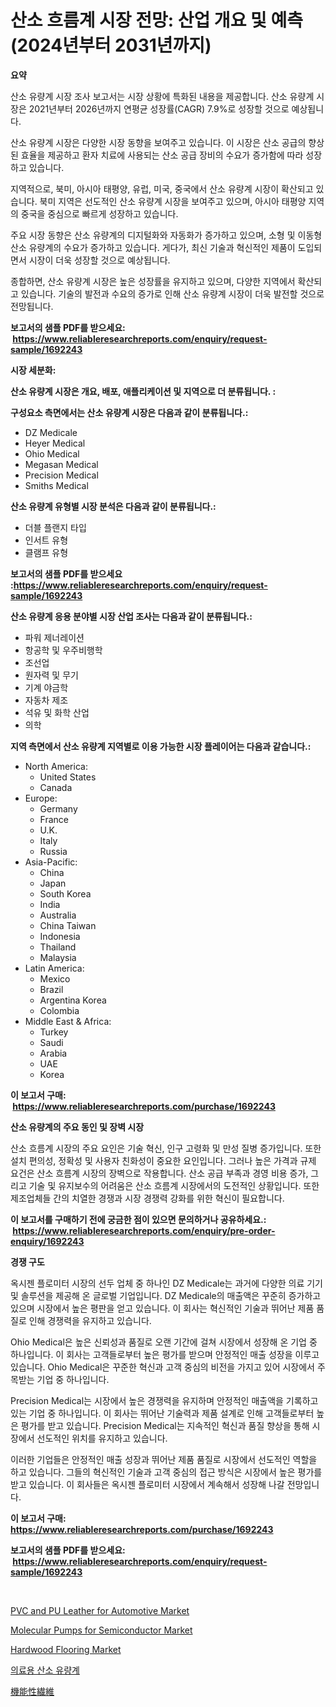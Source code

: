 <p><h1>산소 흐름계 시장 전망: 산업 개요 및 예측 (2024년부터 2031년까지)</h1></p><p><strong>요약</strong></p>
<p><p>산소 유량계 시장 조사 보고서는 시장 상황에 특화된 내용을 제공합니다.  산소 유량계 시장은 2021년부터 2026년까지 연평균 성장률(CAGR) 7.9%로 성장할 것으로 예상됩니다. </p><p>산소 유량계 시장은 다양한 시장 동향을 보여주고 있습니다. 이 시장은 산소 공급의 향상된 효율을 제공하고 환자 치료에 사용되는 산소 공급 장비의 수요가 증가함에 따라 성장하고 있습니다.</p><p>지역적으로, 북미, 아시아 태평양, 유럽, 미국, 중국에서 산소 유량계 시장이 확산되고 있습니다. 북미 지역은 선도적인 산소 유량계 시장을 보여주고 있으며, 아시아 태평양 지역의 중국을 중심으로 빠르게 성장하고 있습니다.</p><p>주요 시장 동향은 산소 유량계의 디지털화와 자동화가 증가하고 있으며, 소형 및 이동형 산소 유량계의 수요가 증가하고 있습니다. 게다가, 최신 기술과 혁신적인 제품이 도입되면서 시장이 더욱 성장할 것으로 예상됩니다.</p><p>종합하면, 산소 유량계 시장은 높은 성장률을 유지하고 있으며, 다양한 지역에서 확산되고 있습니다. 기술의 발전과 수요의 증가로 인해 산소 유량계 시장이 더욱 발전할 것으로 전망됩니다.</p></p>
<p><strong>보고서의 샘플 PDF를 받으세요: &nbsp;<a href="https://www.reliableresearchreports.com/enquiry/request-sample/1692243">https://www.reliableresearchreports.com/enquiry/request-sample/1692243</a></strong></p>
<p><strong>시장 세분화:</strong></p>
<p><strong> 산소 유량계 시장은 개요, 배포, 애플리케이션 및 지역으로 더 분류됩니다. :</strong></p>
<p><strong>구성요소 측면에서는 산소 유량계 시장은 다음과 같이 분류됩니다.:</strong></p>
<p><ul><li>DZ Medicale</li><li>Heyer Medical</li><li>Ohio Medical</li><li>Megasan Medical</li><li>Precision Medical</li><li>Smiths Medical</li></ul></p>
<p><strong> 산소 유량계 유형별 시장 분석은 다음과 같이 분류됩니다.:</strong></p>
<p><ul><li>더블 플랜지 타입</li><li>인서트 유형</li><li>클램프 유형</li></ul></p>
<p><strong>보고서의 샘플 PDF를 받으세요 :<a href="https://www.reliableresearchreports.com/enquiry/request-sample/1692243">https://www.reliableresearchreports.com/enquiry/request-sample/1692243</a></strong></p>
<p><strong> 산소 유량계 응용 분야별 시장 산업 조사는 다음과 같이 분류됩니다.:</strong></p>
<p><ul><li>파워 제너레이션</li><li>항공학 및 우주비행학</li><li>조선업</li><li>원자력 및 무기</li><li>기계 야금학</li><li>자동차 제조</li><li>석유 및 화학 산업</li><li>의학</li></ul></p>
<p><strong>지역 측면에서 산소 유량계 지역별로 이용 가능한 시장 플레이어는 다음과 같습니다.:</strong></p>
<p><ul>
    <li>
        North America:
        <ul>
            <li>United States</li>
            <li>Canada</li>
        </ul>
    </li>
    <li>
        Europe:
        <ul>
            <li>Germany</li>
            <li>France</li>
            <li>U.K.</li>
            <li>Italy</li>
            <li>Russia</li>
        </ul>
    </li>
    <li>
        Asia-Pacific:
        <ul>
            <li>China</li>
            <li>Japan</li>
            <li>South Korea</li>
            <li>India</li>
            <li>Australia</li>
            <li>China Taiwan</li>
            <li>Indonesia</li>
            <li>Thailand</li>
            <li>Malaysia</li>
        </ul>
    </li>
    <li>
        Latin America:
        <ul>
            <li>Mexico</li>
            <li>Brazil</li>
            <li>Argentina Korea</li>
            <li>Colombia</li>
        </ul>
    </li>
    <li>
        Middle East & Africa:
        <ul>
            <li>Turkey</li>
            <li>Saudi</li>
            <li>Arabia</li>
            <li>UAE</li>
            <li>Korea</li>
        </ul>
    </li>
    </ul></p>
<p><strong>이 보고서 구매: &nbsp;<a href="https://www.reliableresearchreports.com/purchase/1692243">https://www.reliableresearchreports.com/purchase/1692243</a></strong></p>
<p><strong>산소 유량계의 주요 동인 및 장벽 시장</strong></p>
<p><p>산소 흐름계 시장의 주요 요인은 기술 혁신, 인구 고령화 및 만성 질병 증가입니다. 또한 설치 편의성, 정확성 및 사용자 친화성이 중요한 요인입니다. 그러나 높은 가격과 규제 요건은 산소 흐름계 시장의 장벽으로 작용합니다. 산소 공급 부족과 경영 비용 증가, 그리고 기술 및 유지보수의 어려움은 산소 흐름계 시장에서의 도전적인 상황입니다. 또한 제조업체들 간의 치열한 경쟁과 시장 경쟁력 강화를 위한 혁신이 필요합니다.</p></p>
<p><strong>이 보고서를 구매하기 전에 궁금한 점이 있으면 문의하거나 공유하세요.: &nbsp;<a href="https://www.reliableresearchreports.com/enquiry/pre-order-enquiry/1692243">https://www.reliableresearchreports.com/enquiry/pre-order-enquiry/1692243</a></strong></p>
<p><strong>경쟁 구도</strong></p>
<p><p>옥시젠 플로미터 시장의 선두 업체 중 하나인 DZ Medicale는 과거에 다양한 의료 기기 및 솔루션을 제공해 온 글로벌 기업입니다. DZ Medicale의 매출액은 꾸준히 증가하고 있으며 시장에서 높은 평판을 얻고 있습니다. 이 회사는 혁신적인 기술과 뛰어난 제품 품질로 인해 경쟁력을 유지하고 있습니다.</p><p>Ohio Medical은 높은 신뢰성과 품질로 오랜 기간에 걸쳐 시장에서 성장해 온 기업 중 하나입니다. 이 회사는 고객들로부터 높은 평가를 받으며 안정적인 매출 성장을 이루고 있습니다. Ohio Medical은 꾸준한 혁신과 고객 중심의 비전을 가지고 있어 시장에서 주목받는 기업 중 하나입니다.</p><p>Precision Medical는 시장에서 높은 경쟁력을 유지하며 안정적인 매출액을 기록하고 있는 기업 중 하나입니다. 이 회사는 뛰어난 기술력과 제품 설계로 인해 고객들로부터 높은 평가를 받고 있습니다. Precision Medical는 지속적인 혁신과 품질 향상을 통해 시장에서 선도적인 위치를 유지하고 있습니다.</p><p>이러한 기업들은 안정적인 매출 성장과 뛰어난 제품 품질로 시장에서 선도적인 역할을 하고 있습니다. 그들의 혁신적인 기술과 고객 중심의 접근 방식은 시장에서 높은 평가를 받고 있습니다. 이 회사들은 옥시젠 플로미터 시장에서 계속해서 성장해 나갈 전망입니다.</p></p>
<p><strong>이 보고서 구매: &nbsp; <a href="https://www.reliableresearchreports.com/purchase/1692243">https://www.reliableresearchreports.com/purchase/1692243</a></strong></p>
<p><strong>보고서의 샘플 PDF를 받으세요: &nbsp;<a href="https://www.reliableresearchreports.com/enquiry/request-sample/1692243">https://www.reliableresearchreports.com/enquiry/request-sample/1692243</a></strong><strong></strong></p>
<p>&nbsp;</p>
<p><p><a href="https://issuu.com/reportprime-2/docs/pvc-and-pu-leather-for-automotive-market-size-2030">PVC and PU Leather for Automotive Market</a></p><p><a href="https://issuu.com/reportprime-2/docs/molecular-pumps-for-semiconductor-market-size-2030">Molecular Pumps for Semiconductor Market</a></p><p><a href="https://github.com/castoriffic/Market-Research-Report-List-3/blob/main/hardwood-flooring-market.md">Hardwood Flooring Market</a></p><p><a href="https://github.com/nuekbpymrrz5/Market-Research-Report-List-1/blob/main/95302133121.md">의료용 산소 유량계</a></p><p><a href="https://github.com/jkjreqjscoxx7/Market-Research-Report-List-1/blob/main/74404033578.md">機能性繊維</a></p></p>